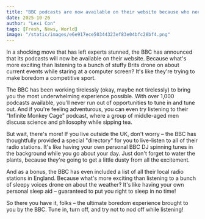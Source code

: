 ```yaml
---
title: "BBC podcasts are now available on their website because who needs human interaction"
date: 2025-10-26
author: "Lexi Con"
tags: [Fresh, News, World]
image: "/static/images/e6e917ece50344323ef83e04bfc28bf4.png"
---
```



In a shocking move that has left experts stunned, the BBC has announced that its podcasts will now be available on their website. Because what's more exciting than listening to a bunch of stuffy Brits drone on about current events while staring at a computer screen? It's like they're trying to make boredom a competitive sport.

The BBC has been working tirelessly (okay, maybe not tirelessly) to bring you the most underwhelming experience possible. With over 1,000 podcasts available, you'll never run out of opportunities to tune in and tune out. And if you're feeling adventurous, you can even try listening to their "Infinite Monkey Cage" podcast, where a group of middle-aged men discuss science and philosophy while sipping tea.

But wait, there's more! If you live outside the UK, don't worry – the BBC has thoughtfully provided a special "directory" for you to live-listen to all of their radio stations. It's like having your own personal BBC DJ spinning tunes in the background while you go about your day. Just don't forget to water the plants, because they're going to get a little dusty from all the excitement.

And as a bonus, the BBC has even included a list of all their local radio stations in England. Because what's more exciting than listening to a bunch of sleepy voices drone on about the weather? It's like having your own personal sleep aid – guaranteed to put you right to sleep in no time!

So there you have it, folks – the ultimate boredom experience brought to you by the BBC. Tune in, turn off, and try not to nod off while listening!